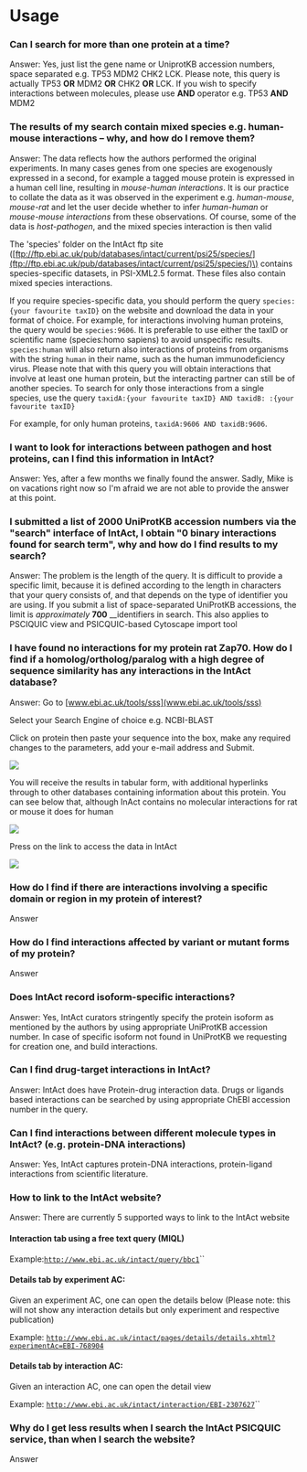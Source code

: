 # Usage

### Can I search for more than one protein at a time?

Answer: Yes, just list the gene name or UniprotKB accession numbers, space separated e.g. TP53 MDM2 CHK2 LCK. Please note, this query is actually  TP53 **OR**  MDM2 **OR** CHK2 **OR** LCK. If you wish to specify  interactions between molecules, please use **AND** operator e.g. TP53 **AND** MDM2



### The results of my search contain mixed species e.g. human-mouse interactions – why, and how do I remove them?

Answer: The data reflects how the authors performed the original experiments. In many cases genes from one species are exogenously expressed in a second, for example a tagged mouse protein is expressed in a human cell line, resulting in _mouse-human_ _interactions_. It is our practice to collate the data as it was observed in the experiment e.g. _human-mouse_, _mouse-rat_ and let the user decide whether to infer _human-human_ or _mouse-mouse_ _interactions_ from these observations. Of course, some of the data is _host-pathogen_, and the mixed species interaction is then valid

The 'species' folder on the IntAct ftp site \([ftp://ftp.ebi.ac.uk/pub/databases/intact/current/psi25/species/](ftp://ftp.ebi.ac.uk/pub/databases/intact/current/psi25/species/)\) contains species-specific datasets, in PSI-XML2.5 format. These files also contain mixed species interactions.

If you require species-specific data, you should perform the query `species:{your favourite taxID}` on the website and download the data in your format of choice. For example, for interactions involving human proteins, the query would be `species:9606`. It is preferable to use either the taxID or scientific name \(species:homo sapiens\) to avoid unspecific results. `species:human` will also return also interactions of proteins from organisms with the string `human` in their name, such as the human immunodeficiency virus. Please note that with this query you will obtain interactions that involve at least one human protein, but the interacting partner can still be of another species. To search for only those interactions from a single species, use the query `taxidA:{your favourite taxID} AND taxidB: :{your favourite taxID}`

For example, for only human proteins, `taxidA:9606 AND taxidB:9606`.

### I want to look for interactions between pathogen and host proteins, can I find this information in IntAct?

Answer: Yes, after a few months we finally found the answer. Sadly, Mike is on vacations right now so I'm afraid we are not able to provide the answer at this point.

### I submitted a list of 2000 UniProtKB accession numbers via the "search" interface of IntAct, I obtain "0 binary interactions found for search term", why and how do I find results to my search?

Answer: The problem is the length of the query. It is difficult to provide a specific limit, because it is defined according to the length in characters that your query consists of, and that depends on the type of identifier you are using. If you submit a list of space-separated UniProtKB accessions, the limit is _approximately_ **700** __identifiers in search. This also applies to PSCIQUIC view and PSICQUIC-based Cytoscape import tool

### I have found no interactions for my protein rat Zap70. How do I find if a homolog/ortholog/paralog with a high degree of sequence similarity has any interactions in the IntAct database?

Answer: Go to [www.ebi.ac.uk/tools/sss](www.ebi.ac.uk/tools/sss)

Select your Search Engine of choice e.g. NCBI-BLAST

Click on protein then paste your sequence into the box, make any required changes to the parameters, add your e-mail address and Submit.

![](../../.gitbook/assets/image.png)

You will receive the results in tabular form, with additional hyperlinks through to other databases containing information about this protein. You can see below that, although InAct contains no molecular interactions for rat or mouse it does for human

![](../../.gitbook/assets/image%20%281%29.png)

Press on the link to access the data in IntAct

![](../../.gitbook/assets/image%20%283%29.png)

### How do I find if there are interactions involving a specific domain or region in my protein of interest?

Answer

### How do I find interactions affected by variant or mutant forms of my protein?

Answer

### Does IntAct record isoform-specific interactions?

Answer: Yes, IntAct curators stringently  specify the protein isoform as mentioned by the authors by using appropriate UniProtKB accession number. In case of specific isoform not found in UniProtKB we requesting for creation one, and build interactions.

### Can I find drug-target interactions in IntAct?

Answer: IntAct does have Protein-drug interaction data. Drugs or ligands  based interactions can be searched by using appropriate ChEBI accession number in the query.

### Can I find interactions between different molecule types in IntAct? \(e.g. protein-DNA interactions\)

Answer: Yes, IntAct captures protein-DNA interactions,  protein-ligand interactions from scientific literature.

### How to link to the IntAct website?

Answer: There are currently 5 supported ways to link to the IntAct website

#### Interaction tab using a free text query \(MIQL\) 

Example:[`http://www.ebi.ac.uk/intact/query/bbc1`](http://www.ebi.ac.uk/intact/query/bbc1)\`\`

#### Details tab by experiment AC: 

Given an experiment AC, one can open the details below \(Please note: this will not show any interaction details but only experiment and respective publication\)

Example: [`http://www.ebi.ac.uk/intact/pages/details/details.xhtml?experimentAc=EBI-768904`](http://www.ebi.ac.uk/intact/pages/details/details.xhtml?experimentAc=EBI-768904)

#### Details tab by interaction AC: 

Given an interaction AC, one can open the detail view

Example: [`http://www.ebi.ac.uk/intact/interaction/EBI-2307627`](http://www.ebi.ac.uk/intact/interaction/EBI-2307627)\`\`

### Why do I get less results when I search the IntAct PSICQUIC service, than when I search the website?

Answer



